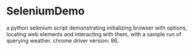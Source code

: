 # SeleniumDemo
a python selenium script demonstrating initializing browser with options, locating web elements and interacting with them, with a sample run of querying weather.
chrome driver version: 86.
